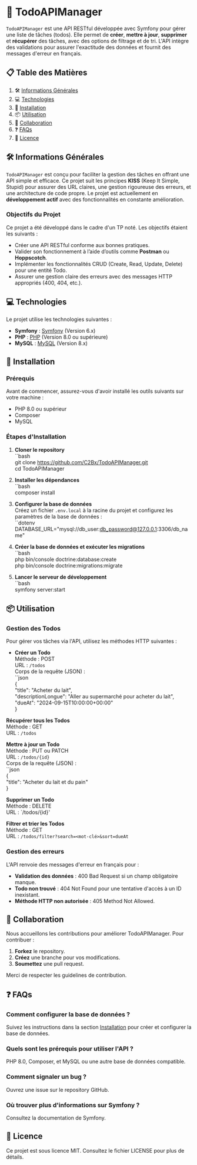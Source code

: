 # 🚀 TodoAPIManager

`TodoAPIManager` est une API RESTful développée avec Symfony pour gérer une liste de tâches (todos). Elle permet de **créer**, **mettre à jour**, **supprimer** et **récupérer** des tâches, avec des options de filtrage et de tri. L'API intègre des validations pour assurer l'exactitude des données et fournit des messages d'erreur en français.


## 📋 Table des Matières  
1. 🛠️ [Informations Générales](#informations-générales)  
2. 💻 [Technologies](#technologies)  
3. 🚀 [Installation](#installation)  
4. 📦 [Utilisation](#utilisation)  
5. 🤝 [Collaboration](#collaboration)  
6. ❓ [FAQs](#faqs)  
7. 📜 [Licence](#licence)


## 🛠️ Informations Générales  
`TodoAPIManager` est conçu pour faciliter la gestion des tâches en offrant une API simple et efficace. Ce projet suit les principes **KISS** (Keep It Simple, Stupid) pour assurer des URL claires, une gestion rigoureuse des erreurs, et une architecture de code propre. Le projet est actuellement en **développement actif** avec des fonctionnalités en constante amélioration.


### Objectifs du Projet  
Ce projet a été développé dans le cadre d'un TP noté. Les objectifs étaient les suivants :  
- Créer une API RESTful conforme aux bonnes pratiques.  
- Valider son fonctionnement à l’aide d’outils comme **Postman** ou **Hoppscotch**.  
- Implémenter les fonctionnalités CRUD (Create, Read, Update, Delete) pour une entité Todo.  
- Assurer une gestion claire des erreurs avec des messages HTTP appropriés (400, 404, etc.).


## 💻 Technologies  
Le projet utilise les technologies suivantes :  
- **Symfony** : [Symfony](https://symfony.com) (Version 6.x)  
- **PHP** : [PHP](https://www.php.net/) (Version 8.0 ou supérieure)  
- **MySQL** : [MySQL](https://www.mysql.com/) (Version 8.x)


## 🚀 Installation  
### Prérequis  
Avant de commencer, assurez-vous d'avoir installé les outils suivants sur votre machine :  
- PHP 8.0 ou supérieur  
- Composer  
- MySQL


### Étapes d'Installation  
1. **Cloner le repository**  
   ``bash  
   git clone https://github.com/C2Bx/TodoAPIManager.git  
   cd TodoAPIManager  


2. **Installer les dépendances**  
   ``bash  
   composer install 


3. **Configurer la base de données**  
   Créez un fichier `.env.local` à la racine du projet et configurez les paramètres de la base de données :  
   ``dotenv  
   DATABASE_URL="mysql://db_user:db_password@127.0.0.1:3306/db_name"  


4. **Créer la base de données et exécuter les migrations**  
   ``bash  
   php bin/console doctrine:database:create  
   php bin/console doctrine:migrations:migrate  


5. **Lancer le serveur de développement**  
   ``bash  
   symfony server:start  


## 📦 Utilisation  
### Gestion des Todos  
Pour gérer vos tâches via l'API, utilisez les méthodes HTTP suivantes :
- **Créer un Todo**  
  Méthode : POST  
  URL : `/todos`  
  Corps de la requête (JSON) :  
  ``json  
  {  
      "title": "Acheter du lait",  
      "descriptionLongue": "Aller au supermarché pour acheter du lait",  
      "dueAt": "2024-09-15T10:00:00+00:00"  
  }  


**Récupérer tous les Todos**  
  Méthode : GET  
  URL : `/todos`


**Mettre à jour un Todo**  
  Méthode : PUT ou PATCH  
  URL : `/todos/{id}`  
  Corps de la requête (JSON) :  
  ``json  
  {  
      "title": "Acheter du lait et du pain"  
  }  


**Supprimer un Todo**  
  Méthode : DELETE  
  URL : `/todos/{id}'


**Filtrer et trier les Todos**  
  Méthode : GET  
  URL : `/todos/filter?search=<mot-clé>&sort=dueAt`


### Gestion des erreurs  
L'API renvoie des messages d'erreur en français pour :  
- **Validation des données** : 400 Bad Request si un champ obligatoire manque.  
- **Todo non trouvé** : 404 Not Found pour une tentative d'accès à un ID inexistant.  
- **Méthode HTTP non autorisée** : 405 Method Not Allowed.


## 🤝 Collaboration  
Nous accueillons les contributions pour améliorer TodoAPIManager. Pour contribuer :  
1. **Forkez** le repository.  
2. **Créez** une branche pour vos modifications.  
3. **Soumettez** une pull request.

Merci de respecter les guidelines de contribution.


## ❓ FAQs  
### Comment configurer la base de données ?  
Suivez les instructions dans la section [Installation](#installation) pour créer et configurer la base de données.

### Quels sont les prérequis pour utiliser l'API ?  
PHP 8.0, Composer, et MySQL ou une autre base de données compatible.

### Comment signaler un bug ?  
Ouvrez une issue sur le repository GitHub.

### Où trouver plus d'informations sur Symfony ?  
Consultez la documentation de Symfony.


## 📜 Licence  
Ce projet est sous licence MIT. Consultez le fichier LICENSE pour plus de détails.